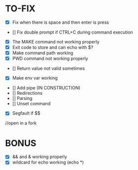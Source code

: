 # TO-FIX

- [x] Fix when there is space and then enter is press
- [] Fix double prompt if CTRL+C during command execution
- [x] The MAKE command not working properly
- [x] Exit code to store and can echo with $?
- [x] Make command path working
- [x] PWD command not working properly
- [] Return value not valid sometimes
- [x] Make env var working
- [] Add pipe (IN CONSTRUCTION)
- [] Redirections
- [] Parsing
- [] Unset command
- [x] Segfault if $$

//open in a fork

# BONUS

- [x] && and & working properly
- [x] wildcard for echo working (echo *)
